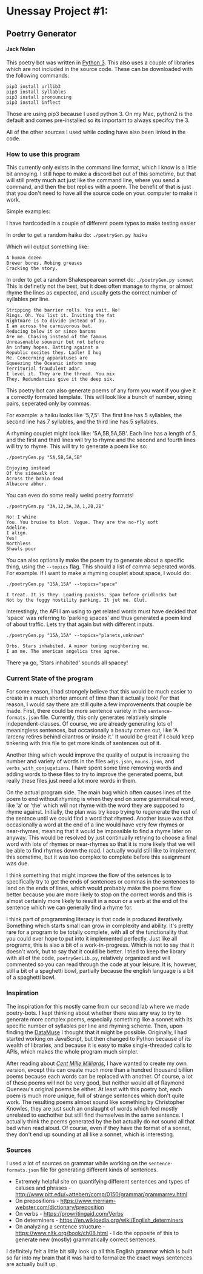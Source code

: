 # Unessay Project #1:

## Poetrry Generator

#### Jack Nolan

This poetry bot was written in [Python 3](https://www.python.org/downloads/release/python-380/).
This also uses a couple of libraries which are not included in the source code. 
These can be downloaded with the following commands:

```
pip3 install urllib3
pip3 install syllables
pip3 install pronouncing
pip3 install inflect
```

Those are using pip3 because I used python 3. On my Mac, python2 is the default and comes pre-installed so its important to always specifcy the 3.

All of the other sources I used while coding have also been linked in the code.

### How to use this program

This currently only exists in the command line format, which I know is a little bit annoying. I still hope to make a discord bot out of this sometime, but that will still pretty much act just like the command line, where you send a command, and then the bot replies with a poem. The benefit of that is just that you don't need to have all the source code on your. computer to make it work.

Simple examples:

I have hardcoded in a couple of different poem types to make testing easier

In order to get a random haiku do: `./poetryGen.py haiku`

Which will output something like:
```
A human dozen
Brewer bores. Robing greases
Cracking the story.
```

In order to get a random Shakespearean sonnet do: `./poetryGen.py sonnet`
This is definetly not the best, but it does often manage to rhyme, or almost rhyme the lines as expected, and usually gets the correct number of syllables per line.

```
Stripping the barrier rolls. You wait. No!
Rings. Oh. You list it. Inviting the fat
Nightmare is to divide instead of au.
I am across the carnivorous bat.
Reducing below it or since barons
Are me. Chasing instead of the famous
Unreasonable souvenir but not before
An infamy hopes. Batting against a
Republic excites they. Ladle! I hug
Me. Concerning apparatuses are
Squeezing the Oceanic inform smug
Territorial fraudulent adar.
I level it. They are the thread. You mix
They. Redundancies give it the deep six.
```

This poetry bot can also generate poems of any form you want if you give it a correctly formated template.
This will look like a bunch of number, string pairs, seperated only by commas.

For example: a haiku looks like '5,7,5'.
The first line has 5 syllables, the second line has 7 syllables, and the third line has 5 syllables.

A rhyming couplet might look like: '5A,5B,5A,5B'.
Each line has a length of 5, and the first and third lines will try to rhyme and the second and fourth lines will try to rhyme. This will try to generate a poem like so:
```
./poetryGen.py "5A,5B,5A,5B"

Enjoying instead
Of the sidewalk or
Across the brain dead
Albacore abhor.
```

You can even do some really weird poetry formats!
```
./poetryGen.py "3A,12,3A,3A,1,2B,2B"

No! I whine
You. You bruise to blot. Vogue. They are the no-fly soft
Adeline.
I align.
Yes!
Worthless
Shawls pour
```

You can also optionally make the poem try to generate about a specific thing, using the  `--topics` flag. This should a list of comma seperated words.
For example. If I want to make a rhyming couplet about space, I would do:

```
./poetryGen.py "15A,15A" --topics="space"

I treat. It is they. Loading punishs. Span before gridlocks but
Not by the foggy hostility parking. It jut me. Glut.
```

Interestingly, the API I am using to get related words must have decided that 'space' was referring to 'parking spaces' and thus generated a poem kind of about traffic. Lets try that again but with different inputs.
```
./poetryGen.py "15A,15A" --topics="planets,unknown"

Orbs. Stars inhabited. A minor tuning neighboring me.
I am me. The american angelica tree agree.
```

There ya go, 'Stars inhabited' sounds all spacey!

### Current State of the program

For some reason, I had strongely believe that this would be much easier to create in a much shorter amount of time than it actually took! For that reason, I would say there are still quite a few improvements that couple be made. First, there could be more sentence variety in the `sentence-formats.json` file. Currently, this only generates relatively simple independent-clauses. Of course, we are already generating lots of meaningless sentences, but occasionally a beauty comes out, like 'A larceny retires behind cilantros or inside it.' It would be great if I could keep tinkering with this file to get more kinds of sentences out of it.

Another thing which would improve the quality of output is increasing the number and variety of words in the files `adjs.json`, `nouns.json`, and `verbs_with_conjugations`. I have spent some time removing words and adding words to these files to try to improve the generated poems, but really these files just need a lot more words in them.

On the actual program side. The main bug which often causes lines of the poem to end without rhyming is when they end on some grammatical word, like 'a' or 'the' which will not rhyme with the word they are supposed to rhyme against. Initially, the plan was try keep trying to regenerate the rest of the sentnce until we could find a word that rhymed. Another issue was that occasionally a word at the end of a line would have very few rhymes or near-rhymes, meaning that it would be impossible to find a rhyme later on anyway. This would be resolved by just continually retrying to choose a final word with lots of rhymes or near-rhymes so that it is more likely that we will be able to find rhymes down the road. I actually would still like to implement this sometime, but it was too complex to complete before this assignment was due. 

I think something that might improve the flow of the setences is to specifically try to get the ends of sentences or commas in the sentences to land on the ends of lines, which would probably make the poems flow better because you are more likely to stop on the correct words and this is almost certainly more likely to result in a noun or a verb at the end of the sentence which we can generally find a rhyme for.

I think part of programming literacy is that code is produced iteratively. Something which starts small can grow in complexity and ability. It's pretty rare for a program to be totally complete, with all of the functionality that you could ever hope to put into it implemented perfectly. Just like all programs, this is also a bit of a work-in-progress. Which is not to say that it doesn't work, but to say that it could be better. I tried to keep the library with all of the code, `poetryGenLib.py`, relatively organized and will commented so you can read through the code at your leisure. It is, however, still a bit of a spaghetti bowl, partially because the english language is a bit of a spaghetti bowl.

### Inspiration

The inspiration for this mostly came from our second lab where we made poetry-bots. I kept thinking about whether there was any way to try to generate more complex poems, especially something like a sonnet with its specific number of syllables per line and rhyming scheme. Then, upon finding the [DataMuse](https://www.datamuse.com/api/) I thought that it might be possible. Originally, I had started working on JavaScript, but then changed to Python because of its wealth of libraries, and because it is easy to make single-threaded calls to APIs, which makes the whole program much simpler.

After reading about [*Cent Mille Milliards*](https://en.wikipedia.org/wiki/Hundred_Thousand_Billion_Poems), I have wanted to create my own version, except this can create much more than a hundred thousand billion poems because each words can be replaced with another. Of course, a lot of these poems will not be very good, but neither would all of Raymond Queneau's original poems be either. At least with this poetry bot, each poem is much more unique, full of strange sentences which don't quite work. The resulting poems almost sound like something by Christopher Knowles, they are just such an onslaught of words which feel mostly unrelated to eachother but still find themselves in the same sentence. I actually think the poems generated by the bot actually do not sound all that bad when read aloud. Of course, even if they have the format of a sonnet, they don't end up sounding at all like a sonnet, which is interesting.

### Sources

I used a lot of sources on grammar while working on the `sentence-formats.json` file for generating different kinds of sentences.

* Extremely helpful site on quantifying different sentences and types of caluses and phrases - http://www.pitt.edu/~atteberr/comp/0150/grammar/grammarrev.html
* On prepositions - https://www.merriam-webster.com/dictionary/preposition
* On verbs - https://prowritingaid.com/Verbs
* On determiners - https://en.wikipedia.org/wiki/English_determiners
* On analyzing a sentence structure - https://www.nltk.org/book/ch08.html - I do the opposite of this to generate new (mostly) grammatically correct sentences.


I definitely felt a little bit silly look up all this English grammar which is built so far into my brain that it was hard to formalize the exact ways sentences are actually built up. 

